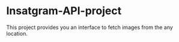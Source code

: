 # Insatgram-API-project
This project provides you an interface to fetch images from the any location. 
